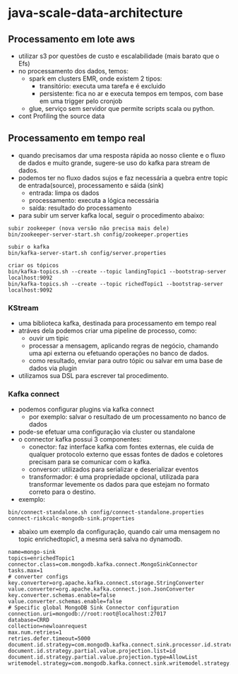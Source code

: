 # java-scale-data-architecture

## Processamento em lote aws
- utilizar s3 por questões de custo e escalabilidade (mais barato que o Efs)
- no processamento dos dados, temos:
  - spark em clusters EMR, onde existem 2 tipos:
    - transitório: executa uma tarefa e é excluido
    - persistente: fica no ar e executa tempos em tempos, com base em uma trigger pelo cronjob 
  - glue, serviço sem servidor que permite scripts scala ou python.
- cont Profiling the source data

## Processamento em tempo real
- quando precisamos dar uma resposta rápida ao nosso cliente e o fluxo de dados e muito grande, sugere-se uso do kafka para stream de dados.
- podemos ter no fluxo dados sujos e faz necessária a quebra entre topic de entrada(source), processamento e sáida (sink)
  - entrada: limpa os dados
  - processamento: executa a lógica necessária
  - saída: resultado do processamento
- para subir um server kafka local, seguir o procedimento abaixo:
````
subir zookeeper (nova versão não precisa mais dele)
bin/zookeeper-server-start.sh config/zookeeper.properties

subir o kafka
bin/kafka-server-start.sh config/server.properties

criar os tópicos
bin/kafka-topics.sh --create --topic landingTopic1 --bootstrap-server localhost:9092
bin/kafka-topics.sh --create --topic richedTopic1 --bootstrap-server localhost:9092

````
### KStream
- uma biblioteca kafka, destinada para processamento em tempo real
- atráves dela podemos criar uma pipeline de processo, como:
  - ouvir um tipic
  - processar a mensagem, aplicando regras de negócio, chamando uma api externa ou efetuando operações no banco de dados.
  - como resultado, enviar para outro tópic ou salvar em uma base de dados via plugin
- utilizamos sua DSL para escrever tal procedimento.

### Kafka connect
- podemos configurar plugins via kafka connect
  - por exemplo: salvar o resultado de um processamento no banco de dados
- pode-se efetuar uma configuração via cluster ou standalone
- o connector kafka possui 3 componentes:
  - conector: faz interface kafka com fontes externas, ele cuida de qualquer protocolo externo que essas fontes de dados e coletores precisam para se comunicar com o kafka.
  - conversor: utilizados para serializar e deserializar eventos
  - transformador: é uma propriedade opcional, utilizada para transformar levemente os dados para que estejam no formato correto para o destino.
- exemplo:
````
bin/connect-standalone.sh config/connect-standalone.properties connect-riskcalc-mongodb-sink.properties
````
- abaixo um exemplo da configuração, quando cair uma mensagem no topic enrichedtopic1, a mesma será salva no dynamodb.
````
name=mongo-sink
topics=enrichedTopic1
connector.class=com.mongodb.kafka.connect.MongoSinkConnector
tasks.max=1
# converter configs
key.converter=org.apache.kafka.connect.storage.StringConverter
value.converter=org.apache.kafka.connect.json.JsonConverter
key.converter.schemas.enable=false
value.converter.schemas.enable=false
# Specific global MongoDB Sink Connector configuration
connection.uri=mongodb://root:root@localhost:27017
database=CRRD
collection=newloanrequest
max.num.retries=1
retries.defer.timeout=5000
document.id.strategy=com.mongodb.kafka.connect.sink.processor.id.strategy.PartialValueStrategy
document.id.strategy.partial.value.projection.list=id
document.id.strategy.partial.value.projection.type=AllowList
writemodel.strategy=com.mongodb.kafka.connect.sink.writemodel.strategy.ReplaceOneBusinessKeyStrategy

````
